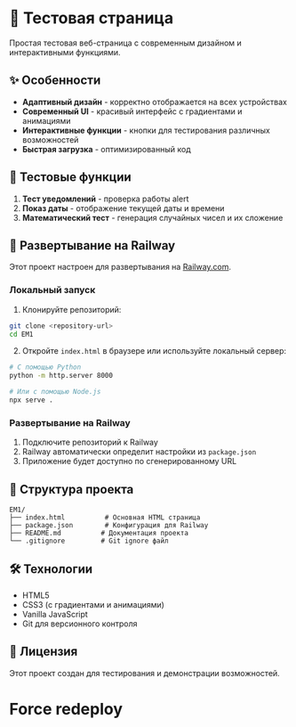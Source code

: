 # 🚀 Тестовая страница

Простая тестовая веб-страница с современным дизайном и интерактивными функциями.

## ✨ Особенности

- **Адаптивный дизайн** - корректно отображается на всех устройствах
- **Современный UI** - красивый интерфейс с градиентами и анимациями
- **Интерактивные функции** - кнопки для тестирования различных возможностей
- **Быстрая загрузка** - оптимизированный код

## 🧪 Тестовые функции

1. **Тест уведомлений** - проверка работы alert
2. **Показ даты** - отображение текущей даты и времени
3. **Математический тест** - генерация случайных чисел и их сложение

## 🚀 Развертывание на Railway

Этот проект настроен для развертывания на [Railway.com](https://railway.com).

### Локальный запуск

1. Клонируйте репозиторий:
```bash
git clone <repository-url>
cd EM1
```

2. Откройте `index.html` в браузере или используйте локальный сервер:
```bash
# С помощью Python
python -m http.server 8000

# Или с помощью Node.js
npx serve .
```

### Развертывание на Railway

1. Подключите репозиторий к Railway
2. Railway автоматически определит настройки из `package.json`
3. Приложение будет доступно по сгенерированному URL

## 📁 Структура проекта

```
EM1/
├── index.html          # Основная HTML страница
├── package.json        # Конфигурация для Railway
├── README.md          # Документация проекта
└── .gitignore         # Git ignore файл
```

## 🛠️ Технологии

- HTML5
- CSS3 (с градиентами и анимациями)
- Vanilla JavaScript
- Git для версионного контроля

## 📝 Лицензия

Этот проект создан для тестирования и демонстрации возможностей.
# Force redeploy
